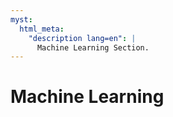 ```yaml
---
myst:
  html_meta:
    "description lang=en": |
      Machine Learning Section.
---
```


# Machine Learning
